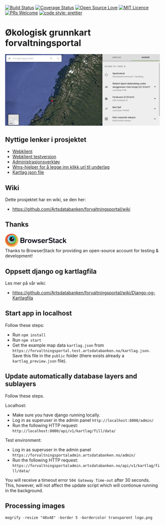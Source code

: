 [![Build Status](https://travis-ci.org/Artsdatabanken/forvaltningsportal.svg?branch=master)](https://travis-ci.org/Artsdatabanken/forvaltningsportal)
[![Coverage Status](https://coveralls.io/repos/github/Artsdatabanken/forvaltningsportal/badge.svg?branch=master)](https://coveralls.io/github/Artsdatabanken/forvaltningsportal?branch=master)
[![Open Source Love](https://badges.frapsoft.com/os/v2/open-source.svg?v=103)](https://github.com/ellerbrock/open-source-badges/)
[![MIT Licence](https://badges.frapsoft.com/os/mit/mit.svg?v=103)](https://opensource.org/licenses/mit-license.php)
[![PRs Welcome](https://img.shields.io/badge/PRs-welcome-brightgreen.svg)](CONTRIBUTING.md#pull-requests)
[![code style: prettier](https://img.shields.io/badge/code_style-prettier-ff69b4.svg?style=flat-square)](https://github.com/prettier/prettier)

# Økologisk grunnkart forvaltningsportal

![image](./doc/screenshot.png)

## Nyttige lenker i prosjektet

- [Webklient](https://forvaltningsportal.artsdatabanken.no)
- [Webklient testversion](https://forvaltningsportal.test.artsdatabanken.no)
- [Administrasjonsverktøy](https://forvaltningsportaladmin.artsdatabanken.no/admin/)
- [Wms-hjelper for å legge inn klikk url til underlag](https://forvaltningsportaladmin.artsdatabanken.no/static/index.html)
- [Kartlag.json file](https://forvaltningsportal.test.artsdatabanken.no/kartlag.json)

## Wiki

Dette prosjektet har en wiki, se den her:

- https://github.com/Artsdatabanken/forvaltningsportal/wiki

## Thanks

<a href="https://www.browserstack.com/"><img src="doc/Browserstack-logo.svg" width="200px">
</a>
<br/>Thanks to BrowserStack for providing an open-source account for testing & development!

## Oppsett django og kartlagfila

Les mer på vår wiki:

- https://github.com/Artsdatabanken/forvaltningsportal/wiki/Django-og-Kartlagfila

## Start app in localhost

Follow these steps:

- Run `npm install`
- Run `npm start`
- Get the example map data `kartlag.json` from `https://forvaltningsportal.test.artsdatabanken.no/kartlag.json`. Save this file in the `public` folder (there exists already a `kartlag_preview.json` file).

## Update automatically database layers and sublayers

Follow these steps.

Localhost:

- Make sure you have django running locally.
- Log in as superuser in the admin panel `http://localhost:8000/admin/`
- Run the following HTTP request: `http://localhost:8000/api/v1/kartlag/fill/data/`

Test environment:

- Log in as superuser in the admin panel `https://forvaltningsportaladmin.artsdatabanken.no/admin/`
- Run the following HTTP request: `https://forvaltningsportaladmin.artsdatabanken.no/api/v1/kartlag/fill/data/`

You will receive a timeout error `504 Gateway Time-out` after 30 seconds. This, however, will not affect the update script which will contionue running in the background.

## Processing images

```ash
mogrify -resize "48x48" -border 5 -bordercolor transparent logo.png
```
